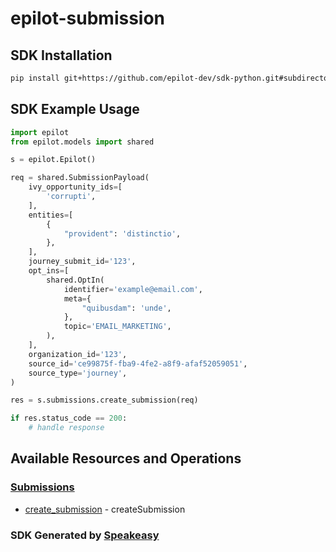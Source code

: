 # epilot-submission

<!-- Start SDK Installation -->
## SDK Installation

```bash
pip install git+https://github.com/epilot-dev/sdk-python.git#subdirectory=submission
```
<!-- End SDK Installation -->

## SDK Example Usage
<!-- Start SDK Example Usage -->


```python
import epilot
from epilot.models import shared

s = epilot.Epilot()

req = shared.SubmissionPayload(
    ivy_opportunity_ids=[
        'corrupti',
    ],
    entities=[
        {
            "provident": 'distinctio',
        },
    ],
    journey_submit_id='123',
    opt_ins=[
        shared.OptIn(
            identifier='example@email.com',
            meta={
                "quibusdam": 'unde',
            },
            topic='EMAIL_MARKETING',
        ),
    ],
    organization_id='123',
    source_id='ce99875f-fba9-4fe2-a8f9-afaf52059051',
    source_type='journey',
)

res = s.submissions.create_submission(req)

if res.status_code == 200:
    # handle response
```
<!-- End SDK Example Usage -->

<!-- Start SDK Available Operations -->
## Available Resources and Operations


### [Submissions](docs/sdks/submissions/README.md)

* [create_submission](docs/sdks/submissions/README.md#create_submission) - createSubmission
<!-- End SDK Available Operations -->

### SDK Generated by [Speakeasy](https://docs.speakeasyapi.dev/docs/using-speakeasy/client-sdks)
